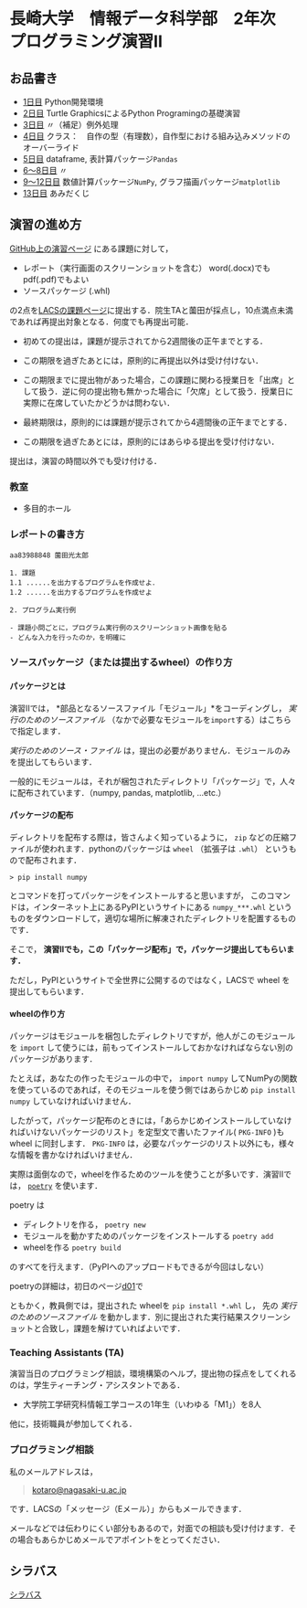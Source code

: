 # 長崎大学　情報データ科学部　2年次　プログラミング演習Ⅱ

## お品書き

- [1日目](d01) Python開発環境
- [2日目](d02) Turtle GraphicsによるPython Programingの基礎演習
- [3日目](d03) 〃（補足）例外処理
- [4日目](d04) クラス：　自作の型（有理数），自作型における組み込みメソッドのオーバーライド
- [5日目](d05) dataframe, 表計算パッケージ`Pandas`
- [6〜8日目](d06) 〃
- [9〜12日目](d09) 数値計算パッケージ`NumPy`, グラフ描画パッケージ`matplotlib`
- [13日目](d13) あみだくじ

## 演習の進め方

[GitHub上の演習ページ][psp2@github] にある課題に対して，

- レポート（実行画面のスクリーンショットを含む） word(.docx)でもpdf(.pdf)でもよい
- ソースパッケージ (.whl)

の2点を[LACSの課題ページ][psp2@LACS]に提出する．院生TAと薗田が採点し，10点満点未満であれば再提出対象となる．何度でも再提出可能．

- 初めての提出は，課題が提示されてから2週間後の正午までとする．
- この期限を過ぎたあとには，原則的に再提出以外は受け付けない．
- この期限までに提出物があった場合，この課題に関わる授業日を「出席」として扱う．逆に何の提出物も無かった場合に「欠席」として扱う．授業日に実際に在席していたかどうかは問わない．

- 最終期限は，原則的には課題が提示されてから4週間後の正午までとする．
- この期限を過ぎたあとには，原則的にはあらゆる提出を受け付けない．

提出は，演習の時間以外でも受け付ける．

### 教室

<!--
- 多目的ホール（DSコース）
- ２０９講義室（ISコース）
-->
- 多目的ホール

### レポートの書き方

```{.sh}
aa83988848 薗田光太郎

1. 課題
1.1 ......を出力するプログラムを作成せよ．
1.2 ......を出力するプログラムを作成せよ

2. プログラム実行例

- 課題小問ごとに，プログラム実行例のスクリーンショット画像を貼る
- どんな入力を行ったのか，を明確に

```

### ソースパッケージ（または提出するwheel）の作り方

#### パッケージとは

演習Ⅱでは， *部品となるソースファイル「モジュール」*をコーディングし， *実行のためのソースファイル* （なかで必要なモジュールを`import`する）はこちらで指定します．

*実行のためのソース・ファイル* は，提出の必要がありません．モジュールのみを提出してもらいます．

一般的にモジュールは，それが梱包されたディレクトリ「パッケージ」で，人々に配布されています．（numpy, pandas, matplotlib, ...etc.）

#### パッケージの配布

ディレクトリを配布する際は，皆さんよく知っているように， `zip` などの圧縮ファイルが使われます．pythonのパッケージは `wheel` （拡張子は `.whl`） というもので配布されます．

```{.sh}
> pip install numpy
```

とコマンドを打ってパッケージをインストールすると思いますが， このコマンドは，インターネット上にあるPyPIというサイトにある `numpy_***.whl` というものをダウンロードして，適切な場所に解凍されたディレクトリを配置するものです．

そこで， **演習Ⅱでも，この「パッケージ配布」で，パッケージ提出してもらいます．**

ただし，PyPIというサイトで全世界に公開するのではなく，LACSで wheel を提出してもらいます．

#### wheelの作り方

パッケージはモジュールを梱包したディレクトリですが，他人がこのモジュールを `import` して使うには，前もってインストールしておかなければならない別のパッケージがあります．

たとえば，あなたの作ったモジュールの中で， `import numpy` してNumPyの関数を使っているのであれば，そのモジュールを使う側ではあらかじめ  `pip install numpy` していなければいけません．

したがって，パッケージ配布のときには，「あらかじめインストールしていなければいけないパッケージのリスト」を定型文で書いたファイル( `PKG-INFO` )も wheel に同封します． `PKG-INFO` は，必要なパッケージのリスト以外にも，様々な情報を書かなければいけません．

実際は面倒なので，wheelを作るためのツールを使うことが多いです．演習Ⅱでは， [`poetry`][poetry] を使います．

poetry は

- ディレクトリを作る， `poetry new`
- モジュールを動かすためのパッケージをインストールする `poetry add`
- wheelを作る `poetry build`

のすべてを行えます．（PyPIへのアップロードもできるが今回はしない）

poetryの詳細は，初日のページ[d01](d01)で

ともかく，教員側では，提出された wheelを `pip install *.whl` し， 先の *実行のためのソースファイル* を動かします．別に提出された実行結果スクリーンショットと合致し，課題を解けていればよいです．

### Teaching Assistants (TA)

演習当日のプログラミング相談，環境構築のヘルプ，提出物の採点をしてくれるのは，学生ティーチング・アシスタントである．

- 大学院工学研究科情報工学コースの1年生（いわゆる「M1」）を8人

他に，技術職員が参加してくれる．

### プログラミング相談

私のメールアドレスは，

> [kotaro@nagasaki-u.ac.jp](mailto:kotaro@nagasaki-u.ac.jp?subject='プログラミング演習Ⅱ')

です．LACSの「メッセージ（Eメール）」からもメールできます．

メールなどでは伝わりにくい部分もあるので，対面での相談も受け付けます．その場合もあらかじめメールでアポイントをとってください．

## シラバス

[シラバス][psp2@NuWEB]

[psp2@LACS]:https://lacs.nagasaki-u.ac.jp/webapps/blackboard/content/launchLink.jsp?course_id=_56014_1&toc_id=_1089844_1&mode=cpview&mode=reset

[psp2@NuWEB]:https://nuweb.nagasaki-u.ac.jp/campusweb/campussquare.do?_flowId=SYW3201400-flow&jikanwaricd=20243802005501&locale=ja_JP

[psp2@github]:https://github.com/helmenov/psp2

[poetry]:https://python-poetry.org/
